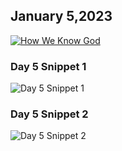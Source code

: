 ## January 5,2023

[![How We Know God](https://raw.githubusercontent.com/linusjf/CIAY/main/January/jpgs/Day005.jpg)](https://youtu.be/XscjbW08sHk "How We Know God")

### Day 5 Snippet 1

![Day 5 Snippet 1](https://raw.githubusercontent.com/linusjf/CIAY/refs/heads/main/January/jpgs/Day5Snippet1.jpg)

### Day 5 Snippet 2

![Day 5 Snippet 2](https://raw.githubusercontent.com/linusjf/CIAY/refs/heads/main/January/jpgs/Day5Snippet2.jpg)
